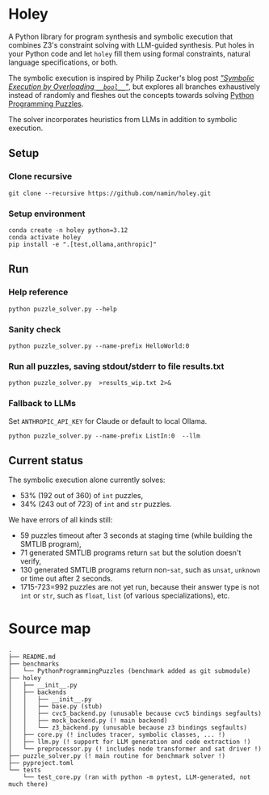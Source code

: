 # Holey

A Python library for program synthesis and symbolic execution that combines Z3's constraint solving with LLM-guided synthesis. Put holes in your Python code and let `holey` fill them using formal constraints, natural language specifications, or both.

The symbolic execution is
inspired by Philip Zucker's blog post [_"Symbolic Execution by Overloading `__bool__`"_](https://www.philipzucker.com/overload_bool/),
but explores all branches exhaustively instead of randomly and fleshes out the concepts towards solving [Python Programming Puzzles](https://github.com/microsoft/PythonProgrammingPuzzles).

The solver incorporates heuristics from LLMs in addition to symbolic execution.

## Setup

### Clone recursive

```
git clone --recursive https://github.com/namin/holey.git
```

### Setup environment
```
conda create -n holey python=3.12
conda activate holey
pip install -e ".[test,ollama,anthropic]"
```

## Run

### Help reference

```
python puzzle_solver.py --help
```

### Sanity check

```
python puzzle_solver.py --name-prefix HelloWorld:0
```

### Run all puzzles, saving stdout/stderr to file results.txt

```
python puzzle_solver.py  >results_wip.txt 2>&
```

### Fallback to LLMs

Set `ANTHROPIC_API_KEY` for Claude or default to local Ollama.

```
python puzzle_solver.py --name-prefix ListIn:0  --llm
```

## Current status

The symbolic execution alone currently solves:
- 53% (192 out of 360) of `int` puzzles,
- 34% (243 out of 723) of `int` and `str` puzzles.

We have errors of all kinds still:
- 59 puzzles timeout after 3 seconds at staging time (while building the SMTLIB program),
- 71 generated SMTLIB programs return `sat` but the solution doesn't verify,
- 130 generated SMTLIB programs return non-`sat`, such as `unsat`, `unknown` or time out after 2 seconds.
- 1715-723=992 puzzles are not yet run, because their answer type is not `int` or `str`, such as `float`, `list` (of various specializations), etc.

# Source map

```
.
├── README.md
├── benchmarks
│   └── PythonProgrammingPuzzles (benchmark added as git submodule)
├── holey
│   ├── __init__.py
│   ├── backends
│   │   ├── __init__.py
│   │   ├── base.py (stub)
│   │   ├── cvc5_backend.py (unusable because cvc5 bindings segfaults)
│   │   ├── mock_backend.py (! main backend)
│   │   └── z3_backend.py (unusable because z3 bindings segfaults)
│   ├── core.py (! includes tracer, symbolic classes, ... !)
│   ├── llm.py (! support for LLM generation and code extraction !)
│   └── preprocessor.py (! includes node transformer and sat driver !)
├── puzzle_solver.py (! main routine for benchmark solver !)
├── pyproject.toml
└── tests
    └── test_core.py (ran with python -m pytest, LLM-generated, not much there)
```
